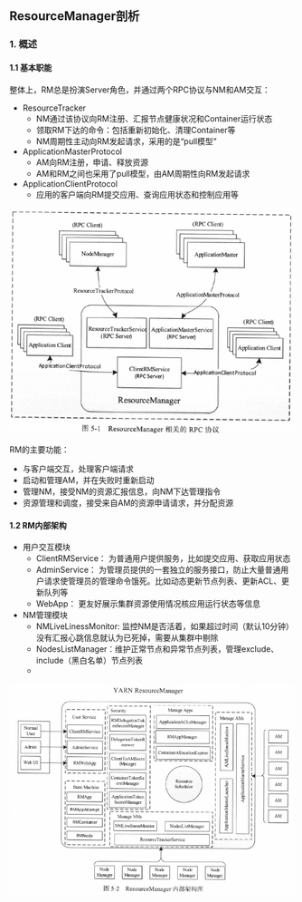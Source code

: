 ## ResourceManager剖析

### 1. 概述
#### 1.1 基本职能
整体上，RM总是扮演Server角色，并通过两个RPC协议与NM和AM交互：
- ResourceTracker
    - NM通过该协议向RM注册、汇报节点健康状况和Container运行状态
    - 领取RM下达的命令：包括重新初始化、清理Container等
    - NM周期性主动向RM发起请求，采用的是“pull模型”
- ApplicationMasterProtocol
    - AM向RM注册，申请、释放资源
    - AM和RM之间也采用了pull模型，由AM周期性向RM发起请求
- ApplicationClientProtocol
    - 应用的客户端向RM提交应用、查询应用状态和控制应用等

![image](https://github.com/fancyChuan/read-the-source/blob/master/hadoop/img/ResourceManager相关的RPC协议.png?raw=true)

RM的主要功能：
- 与客户端交互，处理客户端请求
- 启动和管理AM，并在失败时重新启动
- 管理NM，接受NM的资源汇报信息，向NM下达管理指令
- 资源管理和调度，接受来自AM的资源申请请求，并分配资源

#### 1.2 RM内部架构
- 用户交互模块
    - ClientRMService： 为普通用户提供服务，比如提交应用、获取应用状态
    - AdminService： 为管理员提供的一套独立的服务接口，防止大量普通用户请求使管理员的管理命令饿死。比如动态更新节点列表、更新ACL、更新队列等
    - WebApp： 更友好展示集群资源使用情况核应用运行状态等信息
- NM管理模块
    - NMLiveLinessMonitor: 监控NM是否活着，如果超过时间（默认10分钟）没有汇报心跳信息就认为已死掉，需要从集群中剔除
    - NodesListManager：维护正常节点和异常节点列表，管理exclude、include（黑白名单）节点列表
    - 
    

![image](https://github.com/fancyChuan/read-the-source/blob/master/hadoop/img/RM内部架构图.png?raw=true)